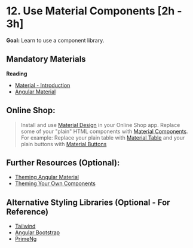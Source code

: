 # 12. Use Material Components [2h - 3h]

**Goal:** Learn to use a component library.


## Mandatory Materials

**Reading**

- [Material - Introduction](https://material.io/design/introduction/)
- [Angular Material](https://material.angular.io/guide/getting-started)

## Online Shop:

> Install and use [Material Design](https://material.angular.io/guide/getting-started) in your Online Shop app. Replace some of your "plain" HTML components with [Material Components](https://material.angular.io/components/categories).
> For example: Replace your plain table with [Material Table](https://material.angular.io/components/table/overview) and your plain buttons with [Material Buttons](https://material.angular.io/components/button/overview)


## Further Resources (Optional):
- [Theming Angular Material](https://material.angular.io/guide/theming)
- [Theming Your Own Components](https://material.angular.io/guide/theming-your-components)

## Alternative Styling Libraries (Optional - For Reference)
- [Tailwind](https://tailwindcss.com)
- [Angular Bootstrap](https://ng-bootstrap.github.io/#/home)
- [PrimeNg](https://www.primefaces.org/primeng/setup)